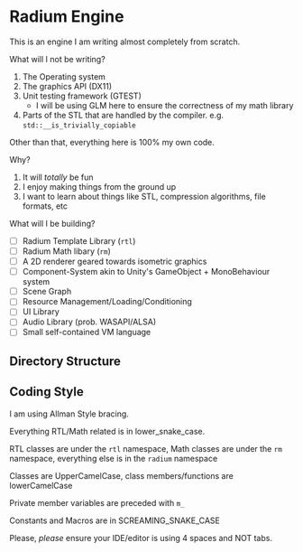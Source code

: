 # Radium Engine

This is an engine I am writing almost completely from scratch.

What will I not be writing?
1. The Operating system
2. The graphics API (DX11)
3. Unit testing framework (GTEST)
	* I will be using GLM here to ensure the correctness of my math library
4. Parts of the STL that are handled by the compiler. e.g. `std::__is_trivially_copiable`

Other than that, everything here is 100% my own code.

Why? 
1. It will *totally* be fun
1. I enjoy making things from the ground up
1. I want to learn about things like STL, compression algorithms, file formats, etc

What will I be building?
- [ ] Radium Template Library (`rtl`)
- [ ] Radium Math libary (`rm`)
- [ ] A 2D renderer geared towards isometric graphics
- [ ] Component-System akin to Unity's GameObject + MonoBehaviour system
- [ ] Scene Graph
- [ ] Resource Management/Loading/Conditioning
- [ ] UI Library
- [ ] Audio Library (prob. WASAPI/ALSA)
- [ ] Small self-contained VM language

## Directory Structure


## Coding Style
I am using Allman Style bracing.

Everything RTL/Math related is in lower_snake_case.

RTL classes are under the `rtl` namespace, Math classes are under the `rm` namespace, 
everything else is in the `radium` namespace

Classes are UpperCamelCase, class members/functions are lowerCamelCase

Private member variables are preceded with `m_`

Constants and Macros are in SCREAMING_SNAKE_CASE

Please, *please* ensure your IDE/editor is using 4 spaces and NOT tabs.
